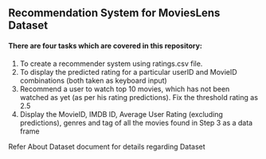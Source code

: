 ## Recommendation System for MoviesLens Dataset

#### There are four tasks which are covered in this repository:
1.	To create a recommender system using ratings.csv file. 
2.	To display the predicted rating for a particular userID and MovieID combinations (both taken as keyboard input)
3.	Recommend a user to watch top 10 movies, which has not been watched as yet (as per his rating predictions). Fix the threshold rating as 2.5
4.	Display the MovieID, IMDB ID, Average User Rating (excluding predictions), genres and tag of all the movies found in Step 3 as a data    frame

Refer About Dataset document for details regarding Dataset
